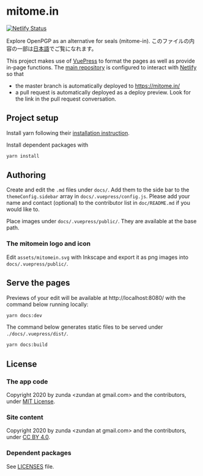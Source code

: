 # mitome.in
[![Netlify Status](https://api.netlify.com/api/v1/badges/5b8126d8-1773-4ab4-8a4b-76c0f5839aa3/deploy-status)](https://app.netlify.com/sites/mitomein/deploys)

Explore OpenPGP as an alternative for seals (mitome-in). このファイルの内容の一部は[日本語](README.ja.md)でご覧になれます。

This project makes use of [VuePress](https://vuepress.vuejs.org/) to format the pages as well as provide in-page functions. The [main repository](https://github.com/zunda/mitome.in) is configured to interact with [Netlify](https://www.netlify.com/) so that

- the master branch is automatically deployed to https://mitome.in/
- a pull request is automatically deployed as a deploy preview. Look for the link in the pull request conversation.

## Project setup
Install yarn following their [installation instruction](https://classic.yarnpkg.com/en/docs/install/).

Install dependent packages with

```sh
yarn install
```

## Authoring
Create and edit the `.md` files under `docs/`. Add them to the side bar to the `themeConfig.sidebar` array in `docs/.vuepress/config.js`. Please add your name and contact (optional) to the contributor list in `doc/README.md` if you would like to.

Place images under `docs/.vuepress/public/`. They are available at the base path.

### The mitomein logo and icon
Edit `assets/mitomein.svg` with Inkscape and export it as png images into `docs/.vuepress/public/`.

## Serve the pages
Previews of your edit will be available at http://localhost:8080/ with the command below running locally:

```sh
yarn docs:dev
```

The command below generates static files to be served under `./docs/.vuepress/dist/`.

```sh
yarn docs:build
```

## License
### The app code
Copyright 2020 by zunda &lt;zundan at gmail.com&gt; and the contributors, under [MIT License](LICENSE).

### Site content
Copyright 2020 by zunda &lt;zundan at gmail.com&gt; and the contributors, under [CC BY 4.0](https://creativecommons.org/licenses/by/4.0/).

### Dependent packages
See [LICENSES](LICENSES) file.


